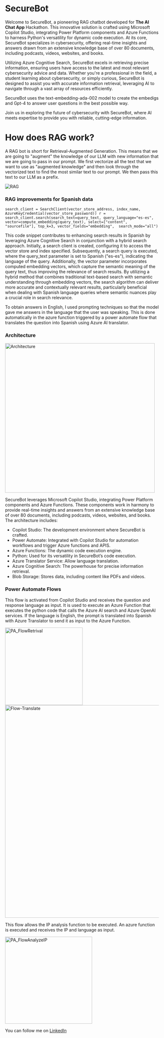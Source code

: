 # SecureBot

Welcome to SecureBot, a pioneering RAG chatbot developed for **The AI Chat App** Hackathon. This innovative solution is crafted using Microsoft Copilot Studio, integrating Power Platform components and Azure Functions to harness Python's versatility for dynamic code execution. At its core, SecureBot specializes in cybersecurity, offering real-time insights and answers drawn from an extensive knowledge base of over 80 documents, including podcasts, videos, websites, and books.

Utilizing Azure Cognitive Search, SecureBot excels in retrieving precise information, ensuring users have access to the latest and most relevant cybersecurity advice and data. Whether you're a professional in the field, a student learning about cybersecurity, or simply curious, SecureBot is designed to assist you with accurate information retrieval, leveraging AI to navigate through a vast array of resources efficiently.

SecureBot uses the text-embedding-ada-002 model to create the embedigs and Gpt-4 to answer user questions in the best possible way.

Join us in exploring the future of cybersecurity with SecureBot, where AI meets expertise to provide you with reliable, cutting-edge information.

# How does RAG work?

A RAG bot is short for Retrieval-Augmented Generation. This means that we are going to "augment" the knowledge of our LLM with new information that we are going to pass in our prompt. We first vectorize all the text that we want to use as "augmented knowledge" and then look through the vectorized text to find the most similar text to our prompt. We then pass this text to our LLM as a prefix.

![RAG](https://github.com/diegocodx/SecureBot/assets/158774382/24ac157a-fc59-43a5-bb39-bbd9b43a52e4)

### **RAG improvements for Spanish data**

`search_client = SearchClient(vector_store_address, index_name, AzureKeyCredential(vector_store_password))
r = search_client.search(search_text=query_text,
                        query_language="es-es", 
                        vector=compute_embedding(query_text),
                        select=["content", "sourcefile"],
                        top_k=3,
                        vector_fields="embedding", 
                        search_mode="all")`

This code snippet contributes to enhancing search results in Spanish by leveraging Azure Cognitive Search in conjunction with a hybrid search approach. Initially, a search client is created, configuring it to access the vector store and index specified. Subsequently, a search query is executed, where the query_text parameter is set to Spanish ("es-es"), indicating the language of the query. Additionally, the vector parameter incorporates computed embedding vectors, which capture the semantic meaning of the query text, thus improving the relevance of search results. By utilizing a hybrid method that combines traditional text-based search with semantic understanding through embedding vectors, the search algorithm can deliver more accurate and contextually relevant results, particularly beneficial when dealing with Spanish language queries where semantic nuances play a crucial role in search relevance.

To obtain answers in English, I used prompting techniques so that the model gave me answers in the language that the user was speaking. This is done automatically in the azure function triggered by a power automate flow that translates the question into Spanish using Azure AI translator.

### **Architecture**

<img width="490" alt="Architecture" src="https://github.com/diegocodx/SecureBot/assets/158774382/ac603d71-ba04-4778-ae44-6161bb821315">

SecureBot leverages Microsoft Copilot Studio, integrating Power Platform components and Azure Functions. These components work in harmony to provide real-time insights and answers from an extensive knowledge base of over 80 documents, including podcasts, videos, websites, and books. The architecture includes:

- Copilot Studio: The development environment where SecureBot is crafted.
- Power Automate: Integrated with Copilot Studio for automation workflows and trigger Azure functions and APIS.
- Azure Functions: The dynamic code execution engine.
- Python: Used for its versatility in SecureBot’s code execution.
- Azure Translator Service: Allow language translation.
- Azure Cognitive Search: The powerhouse for precise information retrieval.
- Blob Storage: Stores data, including content like PDFs and videos.

### **Power Automate Flows**

This flow is activated from Copilot Studio and receives the question and response language as input.
It is used to execute an Azure Function that executes the python code that calls the Azure AI search and Azure OpenAI services.
If the language is English, the prompt is translated into Spanish with Azure Translator to send it as input to the Azure Function.

<img width="254" alt="PA_FlowRetrival" src="https://github.com/diegocodx/SecureBot/assets/158774382/f3c8a380-8f61-4349-909d-9d242b60d7af">
<img width="697" alt="Flow-Translate" src="https://github.com/diegocodx/SecureBot/assets/158774382/85856a89-0ad7-4b76-bd62-502b5ea07035">

This flow allows the IP analysis function to be executed. An azure function is executed and receives the IP and language as input.

<img width="285" alt="PA_FlowAnalyzeIP" src="https://github.com/diegocodx/SecureBot/assets/158774382/20251271-1ffa-4fb7-8cc4-ec059cfc2aaf">


You can follow me on [LinkedIn](https://www.linkedin.com/in/da-ramos/)
